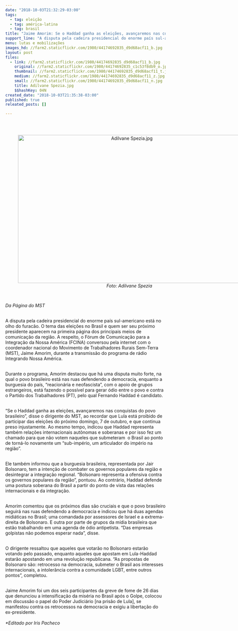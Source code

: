 ```yaml
---
date: "2018-10-03T21:32:29-03:00"
tags:
  - tag: eleição
  - tag: américa-latina
  - tag: brasil
title: "Jaime Amorim: Se o Haddad ganha as eleições, avançaremos nas conquistas do povo brasileiro"
support_line: "A disputa pela cadeira presidencial do enorme país sul-americano está no olho do furacão. O tema das eleições no Brasil aparecem na primeira página dos principais meios de comunicação da região. "
menu: lutas e mobilizações
images_hd: //farm2.staticflickr.com/1980/44174692835_d9d68acf11_b.jpg
layout: post
files:
  - link: //farm2.staticflickr.com/1980/44174692835_d9d68acf11_b.jpg
    original: //farm2.staticflickr.com/1980/44174692835_c1c53f8db9_o.jpg
    thumbnail: //farm2.staticflickr.com/1980/44174692835_d9d68acf11_t.jpg
    medium: //farm2.staticflickr.com/1980/44174692835_d9d68acf11_z.jpg
    small: //farm2.staticflickr.com/1980/44174692835_d9d68acf11_n.jpg
    title: Adilvane Spezia.jpg
    $$hashKey: 04N
created_date: "2018-10-03T21:35:38-03:00"
published: true
releated_posts: []

---
```

<p>&nbsp;</p>

<div style="text-align:center">
<figure class="image" style="display:inline-block"><img alt="Adilvane Spezia.jpg" height="466" src="//farm2.staticflickr.com/1980/44174692835_d9d68acf11_b.jpg" width="700" />
<figcaption><em>Foto: Adilvane Spezia</em></figcaption>
</figure>
</div>

<p><br />
<em>Da P&aacute;gina do MST&nbsp;</em></p>

<p><br />
A disputa pela cadeira presidencial do enorme pa&iacute;s sul-americano est&aacute; no olho do furac&atilde;o. O tema das elei&ccedil;&otilde;es no Brasil e quem ser seu pr&oacute;ximo presidente aparecem na primeira p&aacute;gina dos principais meios de comunica&ccedil;&atilde;o da regi&atilde;o. A respeito, o F&oacute;rum de Comunica&ccedil;&atilde;o para a Integra&ccedil;&atilde;o da Nossa Am&eacute;rica (FCINA) conversou pela internet com o coordenador nacional do Movimento de Trabalhadores Rurais Sem-Terra (MST), Jaime Amorim, durante a transmiss&atilde;o do programa de r&aacute;dio Integrando Nossa Am&eacute;rica.</p>

<p><br />
Durante o programa, Amorim destacou que h&aacute; uma disputa muito forte, na qual o povo brasileiro est&aacute; nas ruas defendendo a democracia, enquanto a burguesia do pa&iacute;s, &ldquo;reacion&aacute;ria e neofascista&rdquo;, com o apoio de grupos estrangeiros, est&aacute; fazendo o poss&iacute;vel para gerar &oacute;dio entre o povo e contra o Partido dos Trabalhadores (PT), pelo qual Fernando Haddad &eacute; candidato.</p>

<p><br />
&ldquo;Se o Haddad ganha as elei&ccedil;&otilde;es, avan&ccedil;aremos nas conquistas do povo brasileiro&rdquo;, disse o dirigente do MST, ao recordar que Lula est&aacute; proibido de participar das elei&ccedil;&otilde;es do pr&oacute;ximo domingo, 7 de outubro, e que continua preso injustamente. Ao mesmo tempo, indicou que Haddad representa tamb&eacute;m rela&ccedil;&otilde;es internacionais aut&ocirc;nomas e soberanas e por isso fez um chamado para que n&atilde;o votem naqueles que submeteram&nbsp; o Brasil ao ponto de torn&aacute;-lo novamente um &ldquo;sub-imp&eacute;rio, um articulador do imp&eacute;rio na regi&atilde;o&rdquo;.</p>

<p><br />
Ele tamb&eacute;m informou que a burguesia brasileira, representada por Jair Bolsonaro, tem a inten&ccedil;&atilde;o de combater os governos populares da regi&atilde;o e desintegrar a integra&ccedil;&atilde;o regional. &ldquo;Bolsonaro representa a ofensiva contra os governos populares da regi&atilde;o&rdquo;, pontuou. Ao contr&aacute;rio, Haddad defende uma postura soberana do Brasil a partir do ponto de vista das rela&ccedil;&otilde;es internacionais e da integra&ccedil;&atilde;o.</p>

<p><br />
Amorim comentou que os pr&oacute;ximos dias s&atilde;o cruciais e que o povo brasileiro seguir&aacute; nas ruas defendendo a democracia e indicou que h&aacute; duas agendas midi&aacute;ticas no Brasil; uma comandada por assessores de Israel e a extrema-direita de Bolsonaro. E outra por parte de grupos da m&iacute;dia brasileira que est&atilde;o trabalhando em uma agenda de &oacute;dio antipetista. &ldquo;Das empresas golpistas n&atilde;o podemos esperar nada&rdquo;, disse.</p>

<p><br />
O dirigente ressaltou que aqueles que votar&atilde;o no Bolsonaro estar&atilde;o votando pelo passado, enquanto aqueles que apostam em Lula-Haddad estar&atilde;o apostando em uma revolu&ccedil;&atilde;o republicana. &ldquo;As propostas de Bolsonaro s&atilde;o: retrocesso na democracia, submeter o Brasil aos interesses internacionais, a intoler&acirc;ncia contra a comunidade LGBT, entre outros pontos&rdquo;, completou.</p>

<p><br />
Jaime Amorim foi um dos seis participantes da greve de fome de 26 dias que denunciou a intensifica&ccedil;&atilde;o da mis&eacute;ria no Brasil ap&oacute;s o Golpe, colocou em discuss&atilde;o o papel do Poder Judici&aacute;rio [na pris&atilde;o de Lula], se manifestou contra os retrocessos na democracia e exigiu a liberta&ccedil;&atilde;o do ex-presidente.<br />
<br />
<em>*Editado por Iris Pacheco</em></p>
